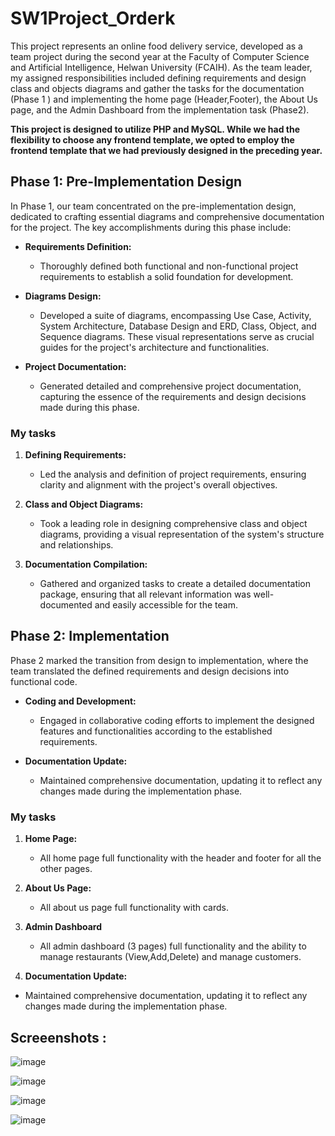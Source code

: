 # SW1Project_Orderk
This project represents an online food delivery service, developed as a team project during the second year at the Faculty of Computer Science and Artificial Intelligence, Helwan University (FCAIH). As the team leader, my assigned responsibilities included defining requirements and design class and objects diagrams and gather the tasks for the documentation (Phase 1 ) and implementing the home page (Header,Footer), the About Us page, and the Admin Dashboard from the implementation task (Phase2).


**This project is designed to utilize PHP and MySQL. While we had the flexibility to choose any frontend template, we opted to employ the frontend template that we had previously designed in the preceding year.**

## Phase 1: Pre-Implementation Design

In Phase 1, our team concentrated on the pre-implementation design, dedicated to crafting essential diagrams and comprehensive documentation for the project. The key accomplishments during this phase include:

- **Requirements Definition:**
  - Thoroughly defined both functional and non-functional project requirements to establish a solid foundation for development.

- **Diagrams Design:**
  - Developed a suite of diagrams, encompassing Use Case, Activity, System Architecture, Database Design and ERD, Class, Object, and Sequence diagrams. These visual representations serve as crucial guides for the project's architecture and functionalities.

- **Project Documentation:**
  - Generated detailed and comprehensive project documentation, capturing the essence of the requirements and design decisions made during this phase.



### **My tasks**


1. **Defining Requirements:**
   - Led the analysis and definition of project requirements, ensuring clarity and alignment with the project's overall objectives.

2. **Class and Object Diagrams:**
   - Took a leading role in designing comprehensive class and object diagrams, providing a visual representation of the system's structure and relationships.

3. **Documentation Compilation:**
   - Gathered and organized tasks to create a detailed documentation package, ensuring that all relevant information was well-documented and easily accessible for the team.


## Phase 2: Implementation

Phase 2 marked the transition from design to implementation, where the team translated the defined requirements and design decisions into functional code. 
- **Coding and Development:**
  - Engaged in collaborative coding efforts to implement the designed features and functionalities according to the established requirements.

- **Documentation Update:**
  - Maintained comprehensive documentation, updating it to reflect any changes made during the implementation phase.
### **My tasks**


1. **Home Page:**
   - All home page full functionality with the header and footer for all the other pages.

2. **About Us Page:**
   - All about us page full functionality with cards.
     
3. **Admin Dashboard**
   - All admin dashboard (3 pages) full functionality and the ability to manage restaurants (View,Add,Delete) and manage customers.

4. **Documentation Update:**
  - Maintained comprehensive documentation, updating it to reflect any changes made during the implementation phase.
  

  ## Screeenshots : 
  ![image](https://github.com/andrewayyman/SW1Project_Orderk/assets/88544133/b7363414-9514-42f7-a352-ec55cf590d45)
  
  ![image](https://github.com/andrewayyman/SW1Project_Orderk/assets/88544133/8f9a9165-2c4e-4664-ad55-c0cac07fd645)

  ![image](https://github.com/andrewayyman/SW1Project_Orderk/assets/88544133/6cc25cad-f6fc-4859-967e-86b7eacd18a4)


  ![image](https://github.com/andrewayyman/SW1Project_Orderk/assets/88544133/169c63dc-1b1a-4c5d-a20e-7b21a00c0474)


     


